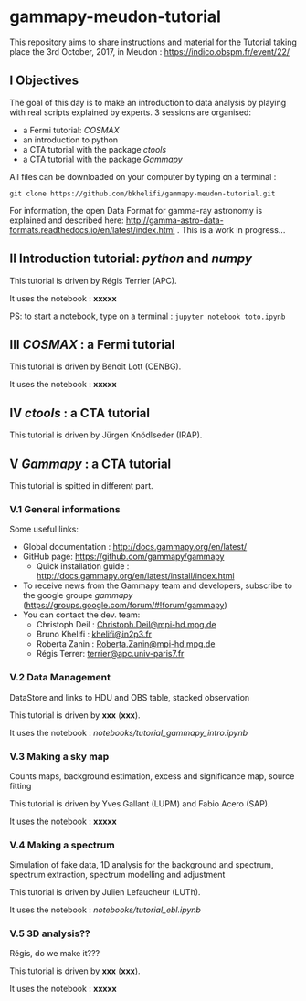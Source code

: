 # gammapy-meudon-tutorial
This repository aims to share instructions and material for the Tutorial taking place the 3rd October, 2017, in Meudon : https://indico.obspm.fr/event/22/

## I Objectives

The goal of this day is to make an introduction to data analysis by playing with real scripts explained by experts. 3 sessions are organised:
* a Fermi tutorial: *COSMAX*
* an introduction to python
* a CTA tutorial with the package *ctools*
* a CTA tutorial with the package *Gammapy*

All files can be downloaded on your computer by typing on a terminal :

`git clone https://github.com/bkhelifi/gammapy-meudon-tutorial.git`

For information, the open Data Format for gamma-ray astronomy is explained and described here:
http://gamma-astro-data-formats.readthedocs.io/en/latest/index.html .
This is a work in progress...

## II Introduction tutorial: *python* and *numpy*
This tutorial is driven by Régis Terrier (APC).

It uses the notebook : **xxxxx**

PS: to start a notebook, type on a terminal : `jupyter notebook toto.ipynb`

## III *COSMAX* : a Fermi tutorial 
This tutorial is driven by Benoît Lott (CENBG).

It uses the notebook : **xxxxx**

## IV *ctools* : a CTA tutorial
This tutorial is driven by Jürgen Knödlseder (IRAP).

## V *Gammapy* : a CTA tutorial
This tutorial is spitted in different part.

### V.1 General informations
Some useful links:
* Global documentation : http://docs.gammapy.org/en/latest/
* GitHub page: https://github.com/gammapy/gammapy 
    * Quick installation guide : http://docs.gammapy.org/en/latest/install/index.html 
* To receive news from the Gammapy team and developers, subscribe to the google groupe *gammapy* (https://groups.google.com/forum/#!forum/gammapy)
* You can contact the dev. team:
    * Christoph Deil : Christoph.Deil@mpi-hd.mpg.de
    * Bruno Khelifi : khelifi@in2p3.fr
    * Roberta Zanin : Roberta.Zanin@mpi-hd.mpg.de
    * Régis Terrer: terrier@apc.univ-paris7.fr

### V.2 Data Management
DataStore and links to HDU and OBS table, stacked observation

This tutorial is driven by **xxx** (**xxx**).

It uses the notebook : *notebooks/tutorial_gammapy_intro.ipynb*

### V.3 Making a sky map
Counts maps, background estimation, excess and significance map, source fitting

This tutorial is driven by Yves Gallant (LUPM) and Fabio Acero (SAP).

It uses the notebook : **xxxxx**

### V.4 Making a spectrum
Simulation of fake data, 1D analysis for the background and spectrum, spectrum extraction, spectrum modelling and adjustment
 
This tutorial is driven by Julien Lefaucheur (LUTh).

It uses the notebook : *notebooks/tutorial_ebl.ipynb*

### V.5 3D analysis??
Régis, do we make it???

This tutorial is driven by **xxx** (**xxx**).

It uses the notebook : **xxxxx**

